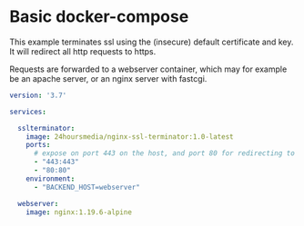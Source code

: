 # Basic docker-compose

This example terminates ssl using the (insecure) default certificate and key. 
It will redirect all http requests to https.


Requests are forwarded to a webserver container, which may for example be an apache server, or an
nginx server with fastcgi.

```yaml
version: '3.7'

services:

  sslterminator:
    image: 24hoursmedia/nginx-ssl-terminator:1.0-latest
    ports:
      # expose on port 443 on the host, and port 80 for redirecting to 443
      - "443:443"
      - "80:80"
    environment:
      - "BACKEND_HOST=webserver"

  webserver:
    image: nginx:1.19.6-alpine
```
